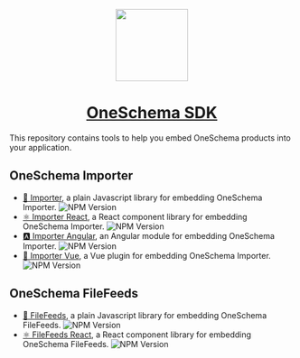 <p align="center">
  <a href="https://www.oneschema.co/">
    <img src="https://uploads-ssl.webflow.com/62902d243ad8aef519be0d3e/62902d243ad8ae4014be0e97_oneschema-256.png" height="128">
    <h1 align="center">OneSchema SDK</h1>
  </a>
</p>

This repository contains tools to help you embed OneSchema products into your application.

## OneSchema Importer

- [📑 Importer](https://github.com/oneschema/sdk/tree/main/packages/importer),
  a plain Javascript library for embedding OneSchema Importer.
  ![NPM Version](https://img.shields.io/npm/v/@oneschema/importer)
- [⚛ Importer React](https://github.com/oneschema/sdk/tree/main/packages/importer-react), a React
  component library for embedding OneSchema Importer.
  ![NPM Version](https://img.shields.io/npm/v/@oneschema/react)
- [🅰️ Importer Angular](https://github.com/oneschema/sdk/tree/main/packages/importer-angular/projects/oneschema),
  an Angular module for embedding OneSchema Importer.
  ![NPM Version](https://img.shields.io/npm/v/@oneschema/angular)
- [🧩 Importer Vue](https://github.com/oneschema/sdk/tree/main/packages/importer-vue), a Vue
  plugin for embedding OneSchema Importer.
  ![NPM Version](https://img.shields.io/npm/v/@oneschema/vue)

## OneSchema FileFeeds

- [📑 FileFeeds](https://github.com/oneschema/sdk/tree/main/packages/filefeeds),
  a plain Javascript library for embedding OneSchema FileFeeds.
  ![NPM Version](https://img.shields.io/npm/v/@oneschema/filefeeds)
- [⚛ FileFeeds React](https://github.com/oneschema/sdk/tree/main/packages/filefeeds-react),
  a React component library for embedding OneSchema FileFeeds.
  ![NPM Version](https://img.shields.io/npm/v/@oneschema/filefeeds-react)

